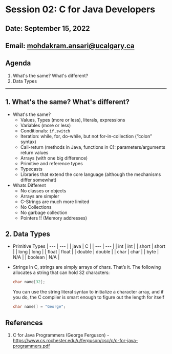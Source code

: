 # Session 02: C for Java Developers

## Date: September 15, 2022

## Email: mohdakram.ansari@ucalgary.ca

## Agenda

1. What's the same? What's different?
2. Data Types


---
## 1. What's the same? What's different?

- What's the same?
	- Values, Types (more or less), literals, expressions
	- Variables (more or less)
	- Conditionals: `if,switch`
	- Iteration: while, for, do-while, but not for-in-collection (“colon” syntax)
	- Call-return (methods in Java, functions in C): parameters/arguments return values
	- Arrays (with one big difference)
	- Primitive and reference types
	- Typecasts
	- Libraries that extend the core language (although the mechanisms differ somewhat)
- Whats Different
	- No classes or objects
	- Arrays are simpler
	- C-Strings are much more limited
	- No Collections
	- No garbage collection
	- Pointers !! (Memory addresses)



## 2. Data Types

- Primitive Types
	| --- | --- |
	| java | C | 
	| --- | --- | 
	| int | int |
	| short | short |
	| long | long |
	| float | float |
	| double | double |
	| char | char |
	| byte | N/A |
	| boolean | N/A |

- Strings
	In C, strings are simply arrays of chars. That’s it. The following allocates a string that can hold 32 characters:
	```c
	char name[32];
	```
	You can use the string literal syntax to initialize a character array, and if you do, the C compiler is smart enough to figure out the length for itself
	```c
	char name[] = "George";
	```

## References
1. C for Java Programmers (George Ferguson) - https://www.cs.rochester.edu/u/ferguson/csc/c/c-for-java-programmers.pdf

